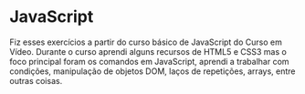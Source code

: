 # JavaScript
Fiz esses exercícios a partir do curso básico de JavaScript do Curso em Vídeo. Durante o curso aprendi alguns recursos de HTML5 e CSS3 mas o foco principal foram os comandos em JavaScript, aprendi a trabalhar com condições, manipulação de objetos DOM, laços de repetições, arrays, entre outras coisas.

